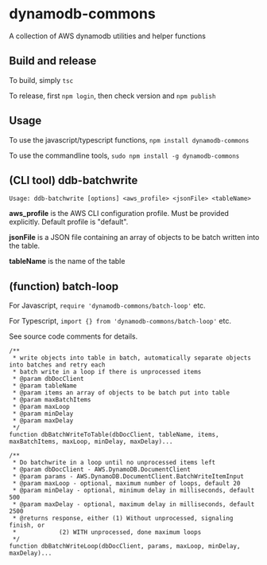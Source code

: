 # dynamodb-commons

A collection of AWS dynamodb utilities and helper functions

## Build and release

To build, simply `tsc`

To release, first `npm login`, then check version and `npm publish`

## Usage

To use the javascript/typescript functions, `npm install dynamodb-commons`

To use the commandline tools, `sudo npm install -g dynamodb-commons`

## (CLI tool) ddb-batchwrite

```
Usage: ddb-batchwrite [options] <aws_profile> <jsonFile> <tableName>
```

**aws_profile** is the AWS CLI configuration profile. Must be provided explicitly. Default profile is "default".

**jsonFile** is a JSON file containing an array of objects to be batch written into the table.

**tableName** is the name of the table

## (function) batch-loop

For Javascript, `require 'dynamodb-commons/batch-loop'` etc.

For Typescript, `import {} from 'dynamodb-commons/batch-loop'` etc.

See source code comments for details.

```
/**
 * write objects into table in batch, automatically separate objects into batches and retry each
 * batch write in a loop if there is unprocessed items
 * @param dbDocClient
 * @param tableName
 * @param items an array of objects to be batch put into table
 * @param maxBatchItems
 * @param maxLoop
 * @param minDelay
 * @param maxDelay
 */
function dbBatchWriteToTable(dbDocClient, tableName, items, maxBatchItems, maxLoop, minDelay, maxDelay)...

/**
 * Do batchwrite in a loop until no unprocessed items left
 * @param dbDocClient - AWS.DynamoDB.DocumentClient
 * @param params - AWS.DynamoDB.DocumentClient.BatchWriteItemInput
 * @param maxLoop - optional, maximum number of loops, default 20
 * @param minDelay - optional, minimum delay in milliseconds, default 500
 * @param maxDelay - optional, maximum delay in milliseconds, default 2500
 * @returns response, either (1) Without unprocessed, signaling finish, or
 *            (2) WITH unprocessed, done maximum loops
 */
function dbBatchWriteLoop(dbDocClient, params, maxLoop, minDelay, maxDelay)...

```